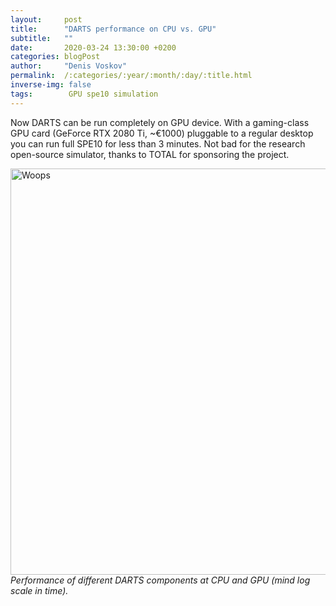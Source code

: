 ```yaml
---
layout:     post
title:      "DARTS performance on CPU vs. GPU"
subtitle:   ""
date:       2020-03-24 13:30:00 +0200
categories: blogPost
author:     "Denis Voskov"
permalink:  /:categories/:year/:month/:day/:title.html
inverse-img: false
tags:        GPU spe10 simulation
---
```

<p> Now DARTS can be run completely on GPU device. With a gaming-class GPU card (GeForce RTX 2080 Ti, ~€1000) pluggable to a regular desktop you can run full SPE10 for less than 3 minutes. Not bad for the research open-source simulator, thanks to TOTAL for sponsoring the project.</p>

<p>
    <img src="{{site.baseurl}}/assets/img/CPUvsGPU.jpg" width="650" alt="Woops">
    <em> Performance of different DARTS components at CPU and GPU (mind log scale in time).</em>
</p>
